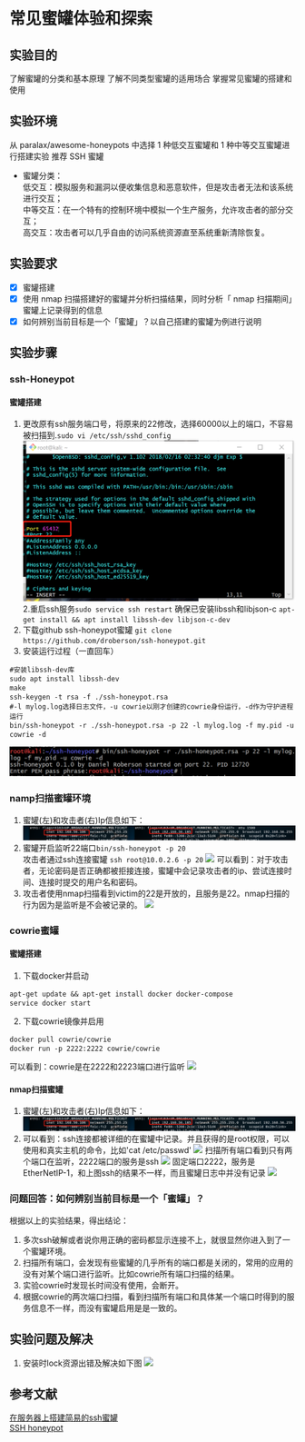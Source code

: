 # 常见蜜罐体验和探索
## 实验目的
了解蜜罐的分类和基本原理
了解不同类型蜜罐的适用场合
掌握常见蜜罐的搭建和使用
## 实验环境
从 paralax/awesome-honeypots 中选择 1 种低交互蜜罐和 1 种中等交互蜜罐进行搭建实验
推荐 SSH 蜜罐
* 蜜罐分类：  
低交互：模拟服务和漏洞以便收集信息和恶意软件，但是攻击者无法和该系统进行交互；  
中等交互：在一个特有的控制环境中模拟一个生产服务，允许攻击者的部分交互；  
高交互：攻击者可以几乎自由的访问系统资源直至系统重新清除恢复。
## 实验要求
- [x] 蜜罐搭建
- [x] 使用 nmap 扫描搭建好的蜜罐并分析扫描结果，同时分析「 nmap 扫描期间」蜜罐上记录得到的信息
- [x] 如何辨别当前目标是一个「蜜罐」？以自己搭建的蜜罐为例进行说明
## 实验步骤
### ssh-Honeypot
#### 蜜罐搭建
1. 更改原有ssh服务端口号，将原来的22修改，选择60000以上的端口，不容易被扫描到.```sudo vi /etc/ssh/sshd_config```
![](images/changepot.png)
2.重启ssh服务```sudo service ssh restart```
确保已安装libssh和libjson-c
```apt-get install && apt install libssh-dev libjson-c-dev```
4. 下载github ssh-honeypot蜜罐 ```git clone https://github.com/droberson/ssh-honeypot.git```
5. 安装运行过程（一直回车）
```cd ssh-honeypot
#安装libssh-dev库
sudo apt install libssh-dev
make
ssh-keygen -t rsa -f ./ssh-honeypot.rsa
#-l mylog.log选择日志文件，-u cowrie以刚才创建的cowrie身份运行，-d作为守护进程运行
bin/ssh-honeypot -r ./ssh-honeypot.rsa -p 22 -l mylog.log -f my.pid -u cowrie -d
```
![](images/sshhoneypot.png)
### namp扫描蜜罐环境
1. 蜜罐(左)和攻击者(右)Ip信息如下：
![](images/ipinfo.png)
2. 蜜罐开启监听22端口```bin/ssh-honeypot -p 20```  
攻击者通过ssh连接蜜罐
```ssh root@10.0.2.6 -p 20```
![](images/sshtouch.png)
可以看到：对于攻击者，无论密码是否正确都被拒接连接，蜜罐中会记录攻击者的ip、尝试连接时间、连接时提交的用户名和密码。
3. 攻击者使用nmap扫描看到victim的22是开放的，且服务是22。nmap扫描的行为因为是监听是不会被记录的。
![](images/nmapssh.png)
### cowrie蜜罐
#### 蜜罐搭建
1. 下载docker并启动
```
apt-get update && apt-get install docker docker-compose  
service docker start
```
2. 下载cowrie镜像并启用
```
docker pull cowrie/cowrie  
docker run -p 2222:2222 cowrie/cowrie
```
可以看到：cowrie是在2222和2223端口进行监听
![](images/startcowrie.png)
#### nmap扫描蜜罐
1. 蜜罐(左)和攻击者(右)Ip信息如下：
![](images/ipinfo.png)
2. 可以看到：ssh连接都被详细的在蜜罐中记录。并且获得的是root权限，可以使用和真实主机的命令，比如'cat /etc/passwd'
![](images/cowrietouch.png)
扫描所有端口看到只有两个端口在监听，2222端口的服务是ssh
![](images/portinfo.png)
固定端口2222，服务是EtherNetIP-1，和上图ssh的结果不一样，而且蜜罐日志中并没有记录
![](images/port2222.png)
### 问题回答：如何辨别当前目标是一个「蜜罐」？
根据以上的实验结果，得出结论：
1. 多次ssh破解或者说你用正确的密码都显示连接不上，就很显然你进入到了一个蜜罐环境。
2. 扫描所有端口，会发现有些蜜罐的几乎所有的端口都是关闭的，常用的应用的没有对某个端口进行监听。比如cowrie所有端口扫描的结果。
3. 实验cowrie时发现长时间没有使用，会断开。
4. 根据cowrie的两次端口扫描，看到扫描所有端口和具体某一个端口时得到的服务信息不一样，而没有蜜罐启用是是一致的。
## 实验问题及解决
1. 安装时lock资源出错及解决如下图
![](images/lockproblem.png)
## 参考文献
[在服务器上搭建简易的ssh蜜罐](https://blog.csdn.net/star92014/article/details/89260094)  
[SSH honeypot](https://jkme.github.io/ssh-honeypot.html)